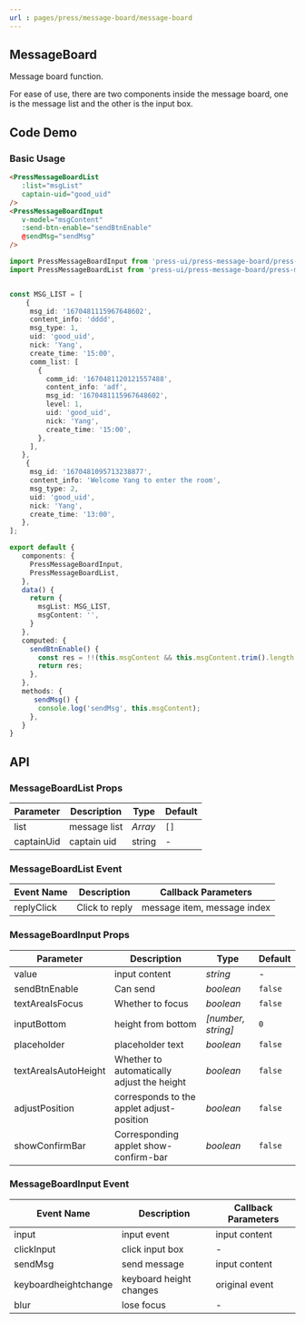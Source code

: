 ```yaml
---
url : pages/press/message-board/message-board
---
```


## MessageBoard 

Message board function.

For ease of use, there are two components inside the message board, one is the message list and the other is the input box.


## Code Demo

### Basic Usage


```html
<PressMessageBoardList
   :list="msgList"
   captain-uid="good_uid"
/>
<PressMessageBoardInput
   v-model="msgContent"
   :send-btn-enable="sendBtnEnable"
   @sendMsg="sendMsg"
/>
```

```ts
import PressMessageBoardInput from 'press-ui/press-message-board/press-message-board-input.vue';
import PressMessageBoardList from 'press-ui/press-message-board/press-message-board-list.vue';


const MSG_LIST = [
    {
     msg_id: '1670481115967648602',
     content_info: 'dddd',
     msg_type: 1,
     uid: 'good_uid',
     nick: 'Yang',
     create_time: '15:00',
     comm_list: [
       {
         comm_id: '1670481120121557488',
         content_info: 'adf',
         msg_id: '1670481115967648602',
         level: 1,
         uid: 'good_uid',
         nick: 'Yang',
         create_time: '15:00',
       },
     ],
   },
    {
     msg_id: '1670481095713238877',
     content_info: 'Welcome Yang to enter the room',
     msg_type: 2,
     uid: 'good_uid',
     nick: 'Yang',
     create_time: '13:00',
   },
];

export default {
   components: {
     PressMessageBoardInput,
     PressMessageBoardList,
   },
   data() {
     return {
       msgList: MSG_LIST,
       msgContent: '',
     }
   },
   computed: {
     sendBtnEnable() {
       const res = !!(this.msgContent && this.msgContent.trim().length > 0);
       return res;
     },
   },
   methods: {
      sendMsg() {
       console.log('sendMsg', this.msgContent);
     },
   }
}
```

## API

### MessageBoardList Props


| Parameter  | Description  | Type    | Default |
| ---------- | ------------ | ------- | ------- |
| list       | message list | _Array_ | `[]`    |
| captainUid | captain uid  | string  | -       |


### MessageBoardList Event


| Event Name | Description    | Callback Parameters         |
| ---------- | -------------- | --------------------------- |
| replyClick | Click to reply | message item, message index |

### MessageBoardInput Props


| Parameter            | Description                                | Type               | Default |
| -------------------- | ------------------------------------------ | ------------------ | ------- |
| value                | input content                              | _string_           | -       |
| sendBtnEnable        | Can send                                   | _boolean_          | `false` |
| textAreaIsFocus      | Whether to focus                           | _boolean_          | `false` |
| inputBottom          | height from bottom                         | _[number, string]_ | `0`     |
| placeholder          | placeholder text                           | _boolean_          | `false` |
| textAreaIsAutoHeight | Whether to automatically adjust the height | _boolean_          | `false` |
| adjustPosition       | corresponds to the applet adjust-position  | _boolean_          | `false` |
| showConfirmBar       | Corresponding applet show-confirm-bar      | _boolean_          | `false` |


### MessageBoardInput Event


| Event Name           | Description             | Callback Parameters |
| -------------------- | ----------------------- | ------------------- |
| input                | input event             | input content       |
| clickInput           | click input box         | -                   |
| sendMsg              | send message            | input content       |
| keyboardheightchange | keyboard height changes | original event      |
| blur                 | lose focus              | -                   |
